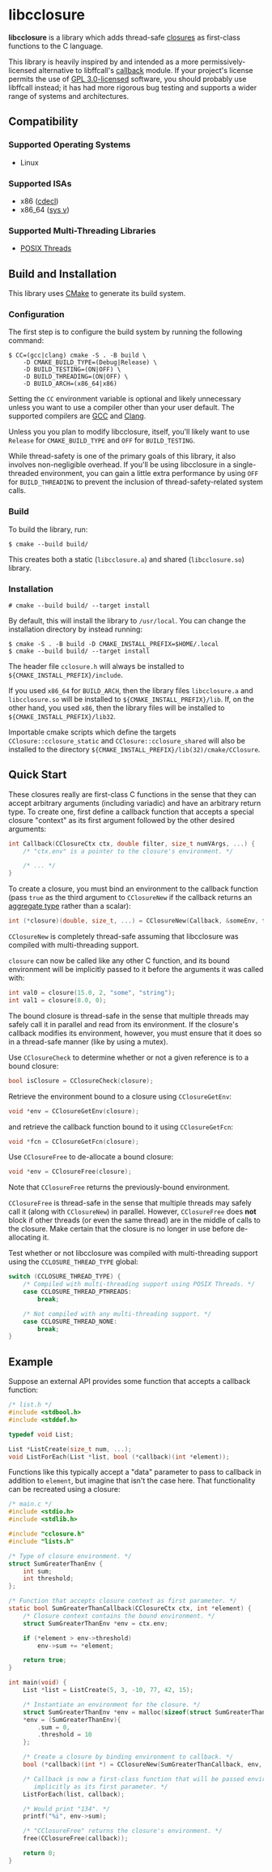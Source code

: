 # libcclosure

**libcclosure** is a library which adds thread-safe [closures](https://en.wikipedia.org/wiki/Closure_(computer_programming)) as first-class functions to the C language.

This library is heavily inspired by and intended as a more permissively-licensed alternative to libffcall's [callback](https://www.gnu.org/software/libffcall/callback.html) module. If your project's license permits the use of [GPL 3.0-licensed](https://www.gnu.org/licenses/gpl-3.0.html) software, you should probably use libffcall instead; it has had more rigorous bug testing and supports a wider range of systems and architectures.

## Compatibility

### Supported Operating Systems
- Linux

### Supported ISAs
- x86 ([cdecl](https://en.wikipedia.org/wiki/X86_calling_conventions#cdecl))
- x86_64 ([sys v](https://en.wikipedia.org/wiki/X86_calling_conventions#System_V_AMD64_ABI))

### Supported Multi-Threading Libraries
- [POSIX Threads](https://en.wikipedia.org/wiki/POSIX_Threads)

## Build and Installation

This library uses [CMake](https://cmake.org/) to generate its build system.

### Configuration

The first step is to configure the build system by running the following command:

```
$ CC=(gcc|clang) cmake -S . -B build \
    -D CMAKE_BUILD_TYPE=(Debug|Release) \
    -D BUILD_TESTING=(ON|OFF) \
    -D BUILD_THREADING=(ON|OFF) \
    -D BUILD_ARCH=(x86_64|x86)
```

Setting the `CC` environment variable is optional and likely unnecessary unless you want to use a compiler other than your user default. The supported compilers are [GCC](https://gcc.gnu.org/) and [Clang](https://clang.llvm.org/).

Unless you you plan to modify libcclosure, itself, you'll likely want to use `Release` for `CMAKE_BUILD_TYPE` and `OFF` for `BUILD_TESTING`.

While thread-safety is one of the primary goals of this library, it also involves non-negligible overhead. If you'll be using libcclosure in a single-threaded environment, you can gain a little extra performance by using `OFF` for `BUILD_THREADING` to prevent the inclusion of thread-safety-related system calls.

### Build

To build the library, run:

```
$ cmake --build build/
```

This creates both a static (`libcclosure.a`) and shared (`libcclosure.so`) library.

### Installation

```
# cmake --build build/ --target install
```

By default, this will install the library to `/usr/local`. You can change the installation directory by instead running:

```
$ cmake -S . -B build -D CMAKE_INSTALL_PREFIX=$HOME/.local
$ cmake --build build/ --target install
```

The header file `cclosure.h` will always be installed to `${CMAKE_INSTALL_PREFIX}/include`.

If you used `x86_64` for `BUILD_ARCH`, then the library files `libcclosure.a` and `libcclosure.so` will be installed to `${CMAKE_INSTALL_PREFIX}/lib`. If, on the other hand, you used `x86`, then the library files will be installed to `${CMAKE_INSTALL_PREFIX}/lib32`.

Importable cmake scripts which define the targets `CClosure::cclosure_static` and `CClosure::cclosure_shared` will also be installed to the directory `${CMAKE_INSTALL_PREFIX}/lib(32)/cmake/CClosure`.

## Quick Start

These closures really are first-class C functions in the sense that they can accept arbitrary arguments (including variadic) and have an arbitrary return type. To create one, first define a callback function that accepts a special closure "context" as its first argument followed by the other desired arguments:

```c
int Callback(CClosureCtx ctx, double filter, size_t numVArgs, ...) {
    /* "ctx.env" is a pointer to the closure's environment. */

    /* ... */
}
```

To create a closure, you must bind an environment to the callback function (pass `true` as the third argument to `CClosureNew` if the callback returns an [aggregate type](https://gcc.gnu.org/onlinedocs/gcc-3.4.2/gccint/Aggregate-Return.html) rather than a scalar):

```c
int (*closure)(double, size_t, ...) = CClosureNew(Callback, &someEnv, false);
```

`CClosureNew` is completely thread-safe assuming that libcclosure was compiled with multi-threading support.

`closure` can now be called like any other C function, and its bound environment will be implicitly passed to it before the arguments it was called with:

```c
int val0 = closure(15.0, 2, "some", "string");
int val1 = closure(8.0, 0);
```

The bound closure is thread-safe in the sense that multiple threads may safely call it in parallel and read from its environment. If the closure's callback modifies its environment, however, you must ensure that it does so in a thread-safe manner (like by using a mutex).

Use `CClosureCheck` to determine whether or not a given reference is to a bound closure:

```c
bool isClosure = CClosureCheck(closure);
```

Retrieve the environment bound to a closure using `CClosureGetEnv`:

```c
void *env = CClosureGetEnv(closure);
```

and retrieve the callback function bound to it using `CClosureGetFcn`:

```c
void *fcn = CClosureGetFcn(closure);
```

Use `CClosureFree` to de-allocate a bound closure:

```c
void *env = CClosureFree(closure);
```

Note that `CClosureFree` returns the previously-bound environment.

`CClosureFree` is thread-safe in the sense that multiple threads may safely call it (along with `CClosureNew`) in parallel. However, `CClosureFree` does **not** block if other threads (or even the same thread) are in the middle of calls to the closure. Make certain that the closure is no longer in use before de-allocating it.

Test whether or not libcclosure was compiled with multi-threading support using the `CCLOSURE_THREAD_TYPE` global:

```c
switch (CCLOSURE_THREAD_TYPE) {
    /* Compiled with multi-threading support using POSIX Threads. */
    case CCLOSURE_THREAD_PTHREADS:
        break;

    /* Not compiled with any multi-threading support. */
    case CCLOSURE_THREAD_NONE:
        break;
}
```

## Example

Suppose an external API provides some function that accepts a callback function:

```c
/* list.h */
#include <stdbool.h>
#include <stddef.h>

typedef void List;

List *ListCreate(size_t num, ...);
void ListForEach(List *list, bool (*callback)(int *element));
```

Functions like this typically accept a "data" parameter to pass to callback in addition to `element`, but imagine that isn't the case here. That functionality can be recreated using a closure:

```c
/* main.c */
#include <stdio.h>
#include <stdlib.h>

#include "cclosure.h"
#include "lists.h"

/* Type of closure environment. */
struct SumGreaterThanEnv {
    int sum;
    int threshold;
};

/* Function that accepts closure context as first parameter. */
static bool SumGreaterThanCallback(CClosureCtx ctx, int *element) {
    /* Closure context contains the bound environment. */
    struct SumGreaterThanEnv *env = ctx.env;

    if (*element > env->threshold)
        env->sum += *element;

    return true;
}

int main(void) {
    List *list = ListCreate(5, 3, -10, 77, 42, 15);

    /* Instantiate an environment for the closure. */
    struct SumGreaterThanEnv *env = malloc(sizeof(struct SumGreaterThanEnv));
    *env = (SumGreaterThanEnv){
        .sum = 0,
        .threshold = 10
    };

    /* Create a closure by binding environment to callback. */
    bool (*callback)(int *) = CClosureNew(SumGreaterThanCallback, env, false);

    /* Callback is now a first-class function that will be passed environment
       implicitly as its first parameter. */
    ListForEach(list, callback);

    /* Would print "134". */
    printf("%i", env->sum);

    /* "CClosureFree" returns the closure's environment. */
    free(CClosureFree(callback));

    return 0;
}
```